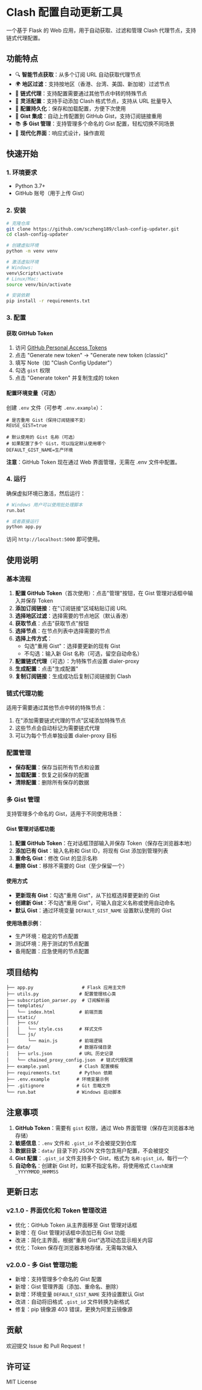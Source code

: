 # Clash 配置自动更新工具

一个基于 Flask 的 Web 应用，用于自动获取、过滤和管理 Clash 代理节点，支持链式代理配置。

## 功能特点

- 🔍 **智能节点获取**：从多个订阅 URL 自动获取代理节点
- 🌍 **地区过滤**：支持按地区（香港、台湾、美国、新加坡）过滤节点
- 🔗 **链式代理**：支持配置需要通过其他节点中转的特殊节点
- 📝 **灵活配置**：支持手动添加 Clash 格式节点，支持从 URL 批量导入
- 💾 **配置持久化**：保存和加载配置，方便下次使用
- 🔄 **Gist 集成**：自动上传配置到 GitHub Gist，支持订阅链接重用
- 📚 **多 Gist 管理**：支持管理多个命名的 Gist 配置，轻松切换不同场景
- 🎨 **现代化界面**：响应式设计，操作直观

## 快速开始

### 1. 环境要求

- Python 3.7+
- GitHub 账号（用于上传 Gist）

### 2. 安装

```bash
# 克隆仓库
git clone https://github.com/sczheng189/clash-config-updater.git
cd clash-config-updater

# 创建虚拟环境
python -m venv venv

# 激活虚拟环境
# Windows:
venv\Scripts\activate
# Linux/Mac:
source venv/bin/activate

# 安装依赖
pip install -r requirements.txt
```

### 3. 配置

#### 获取 GitHub Token

1. 访问 [GitHub Personal Access Tokens](https://github.com/settings/tokens)
2. 点击 "Generate new token" → "Generate new token (classic)"
3. 填写 Note（如 "Clash Config Updater"）
4. 勾选 `gist` 权限
5. 点击 "Generate token" 并复制生成的 token

#### 配置环境变量（可选）

创建 `.env` 文件（可参考 `.env.example`）：

```env
# 是否重用 Gist（保持订阅链接不变）
REUSE_GIST=true

# 默认使用的 Gist 名称（可选）
# 如果配置了多个 Gist，可以指定默认使用哪个
DEFAULT_GIST_NAME=生产环境
```

**注意**：GitHub Token 现在通过 Web 界面管理，无需在 .env 文件中配置。

### 4. 运行

确保虚拟环境已激活，然后运行：

```bash
# Windows 用户可以使用批处理脚本
run.bat

# 或者直接运行
python app.py
```

访问 `http://localhost:5000` 即可使用。

## 使用说明

### 基本流程

1. **配置 GitHub Token**（首次使用）：点击"管理"按钮，在 Gist 管理对话框中输入并保存 Token
2. **添加订阅链接**：在"订阅链接"区域粘贴订阅 URL
3. **选择地区过滤**：选择需要的节点地区（默认香港）
4. **获取节点**：点击"获取节点"按钮
5. **选择节点**：在节点列表中选择需要的节点
6. **选择上传方式**：
   - 勾选"重用 Gist"：选择要更新的现有 Gist
   - 不勾选：输入新 Gist 名称（可选，留空自动命名）
7. **配置链式代理**（可选）：为特殊节点设置 dialer-proxy
8. **生成配置**：点击"生成配置"
9. **复制订阅链接**：生成成功后复制订阅链接到 Clash

### 链式代理功能

适用于需要通过其他节点中转的特殊节点：

1. 在"添加需要链式代理的节点"区域添加特殊节点
2. 这些节点会自动标记为需要链式代理
3. 可以为每个节点单独设置 dialer-proxy 目标

### 配置管理

- **保存配置**：保存当前所有节点和设置
- **加载配置**：恢复之前保存的配置
- **清除配置**：删除所有保存的数据

### 多 Gist 管理

支持管理多个命名的 Gist，适用于不同使用场景：

#### Gist 管理对话框功能
1. **配置 GitHub Token**：在对话框顶部输入并保存 Token（保存在浏览器本地）
2. **添加已有 Gist**：输入名称和 Gist ID，将现有 Gist 添加到管理列表
3. **重命名 Gist**：修改 Gist 的显示名称
4. **删除 Gist**：移除不需要的 Gist（至少保留一个）

#### 使用方式
- **更新现有 Gist**：勾选"重用 Gist"，从下拉框选择要更新的 Gist
- **创建新 Gist**：不勾选"重用 Gist"，可输入自定义名称或使用自动命名
- **默认 Gist**：通过环境变量 `DEFAULT_GIST_NAME` 设置默认使用的 Gist

**使用场景示例**：
- 生产环境：稳定的节点配置
- 测试环境：用于测试的节点配置
- 备用配置：应急使用的节点配置

## 项目结构

```
├── app.py                  # Flask 应用主文件
├── utils.py               # 配置管理核心类
├── subscription_parser.py  # 订阅解析器
├── templates/
│   └── index.html         # 前端页面
├── static/
│   ├── css/
│   │   └── style.css      # 样式文件
│   └── js/
│       └── main.js        # 前端逻辑
├── data/                  # 数据存储目录
│   ├── urls.json          # URL 历史记录
│   └── chained_proxy_config.json  # 链式代理配置
├── example.yaml           # Clash 配置模板
├── requirements.txt       # Python 依赖
├── .env.example          # 环境变量示例
├── .gitignore            # Git 忽略文件
└── run.bat               # Windows 启动脚本
```

## 注意事项

1. **GitHub Token**：需要有 `gist` 权限，通过 Web 界面管理（保存在浏览器本地存储）
2. **敏感信息**：`.env` 文件和 `.gist_id` 不会被提交到仓库
3. **数据目录**：`data/` 目录下的 JSON 文件包含用户配置，不会被提交
4. **Gist 配置**：`.gist_id` 文件支持多个 Gist，格式为 `名称:gist_id`，每行一个
5. **自动命名**：创建新 Gist 时，如果不指定名称，将使用格式 `Clash配置_YYYYMMDD_HHMMSS`

## 更新日志

### v2.1.0 - 界面优化和 Token 管理改进
- 优化：GitHub Token 从主界面移至 Gist 管理对话框
- 新增：在 Gist 管理对话框中添加已有 Gist 功能
- 改进：简化主界面，根据"重用 Gist"选项动态显示相关内容
- 优化：Token 保存在浏览器本地存储，无需每次输入

### v2.0.0 - 多 Gist 管理功能
- 新增：支持管理多个命名的 Gist 配置
- 新增：Gist 管理界面（添加、重命名、删除）
- 新增：环境变量 `DEFAULT_GIST_NAME` 支持设置默认 Gist
- 改进：自动将旧格式 `.gist_id` 文件转换为新格式
- 修复：pip 镜像源 403 错误，更换为阿里云镜像源

## 贡献

欢迎提交 Issue 和 Pull Request！

## 许可证

MIT License